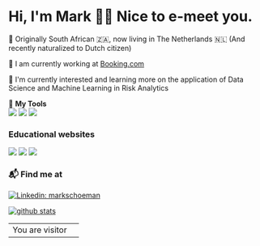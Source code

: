 # Hi, I'm Mark 👋🏼 Nice to e-meet you. 

📍 Originally South African 🇿🇦, now living in The Netherlands 🇳🇱 (And recently naturalized to Dutch citizen)

🔭 I am currently working at [Booking.com](https://www.booking.com/)

🌱 I'm currently interested and learning more on the application of Data Science and Machine Learning in Risk Analytics


🙇 **My Tools**   
![](https://img.shields.io/badge/Python-informational?style=plastic&logo=Python&logoColor=white&color=blue)
![](https://img.shields.io/badge/SQL-informational?style=plastic&logo=MySQL&logoColor=white&color=teal)
![](https://img.shields.io/badge/Tableau-informational?style=plastic&logo=Tableau&logoColor=white&color=red)

### Educational websites 
![](https://img.shields.io/badge/Coursera-0056D2?style=for-the-badge&logo=Coursera&logoColor=white)
![](https://img.shields.io/badge/Datacamp-05192D?style=for-the-badge&logo=datacamp&logoColor=65FF8F)
![](https://img.shields.io/badge/free%20code%20camp-27273D?style=for-the-badge&logo=freecodecamp&logoColor=white)

### 📬 Find me at
[![Linkedin: markschoeman](https://img.shields.io/badge/-Mark%20Schoeman-blue?style=flat-square&logo=Linkedin&logoColor=white&link=https://www.linkedin.com/in/mark-schoeman-4ab24736/)](https://www.linkedin.com/in/mark-schoeman-4ab24736/)

[![github stats](https://github-readme-stats.vercel.app/api?username=mark-schoeman&hide=prs,issues,contribs&count_private=true&show_icons=true&hide_border=False)](https://github.com/mark-schoeman)


<table>
  <tr>
    <td>You are visitor</td>
    <td><img src="https://profile-counter.glitch.me/mark-schoeman/count.svg" alt="" /></td>
  </tr>
</table>
